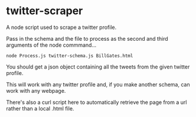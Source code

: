 # twitter-scraper
A node script used to scrape a twitter profile.

Pass in the schema and the file to process as the second and third
arguments of the node commmand...

`node Process.js twitter-schema.js BillGates.html`

You should get a json object containing all the tweets from the given
twitter profile.

This will work with any twitter profile and, if you make another schema,
can work with any webpage.

There's also a curl script here to automatically retrieve the page
from a url rather than a local .html file.